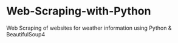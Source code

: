 # Web-Scraping-with-Python
Web Scraping of websites for weather information using Python &amp; BeautifulSoup4
